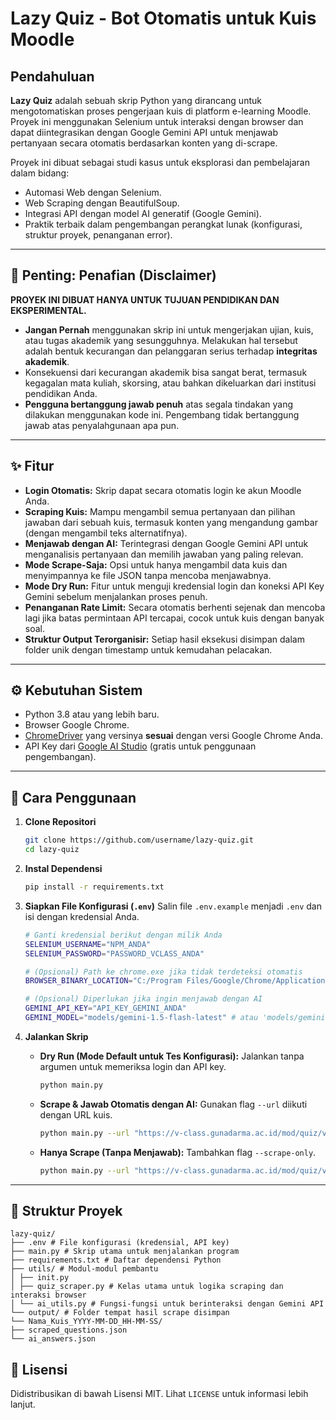 # Lazy Quiz - Bot Otomatis untuk Kuis Moodle

## Pendahuluan

**Lazy Quiz** adalah sebuah skrip Python yang dirancang untuk mengotomatiskan proses pengerjaan kuis di platform e-learning Moodle. Proyek ini menggunakan Selenium untuk interaksi dengan browser dan dapat diintegrasikan dengan Google Gemini API untuk menjawab pertanyaan secara otomatis berdasarkan konten yang di-scrape.

Proyek ini dibuat sebagai studi kasus untuk eksplorasi dan pembelajaran dalam bidang:
-   Automasi Web dengan Selenium.
-   Web Scraping dengan BeautifulSoup.
-   Integrasi API dengan model AI generatif (Google Gemini).
-   Praktik terbaik dalam pengembangan perangkat lunak (konfigurasi, struktur proyek, penanganan error).

---

## 🚨 **Penting: Penafian (Disclaimer)**

**PROYEK INI DIBUAT HANYA UNTUK TUJUAN PENDIDIKAN DAN EKSPERIMENTAL.**

-   **Jangan Pernah** menggunakan skrip ini untuk mengerjakan ujian, kuis, atau tugas akademik yang sesungguhnya. Melakukan hal tersebut adalah bentuk kecurangan dan pelanggaran serius terhadap **integritas akademik**.
-   Konsekuensi dari kecurangan akademik bisa sangat berat, termasuk kegagalan mata kuliah, skorsing, atau bahkan dikeluarkan dari institusi pendidikan Anda.
-   **Pengguna bertanggung jawab penuh** atas segala tindakan yang dilakukan menggunakan kode ini. Pengembang tidak bertanggung jawab atas penyalahgunaan apa pun.

---

## ✨ Fitur

-   **Login Otomatis:** Skrip dapat secara otomatis login ke akun Moodle Anda.
-   **Scraping Kuis:** Mampu mengambil semua pertanyaan dan pilihan jawaban dari sebuah kuis, termasuk konten yang mengandung gambar (dengan mengambil teks alternatifnya).
-   **Menjawab dengan AI:** Terintegrasi dengan Google Gemini API untuk menganalisis pertanyaan dan memilih jawaban yang paling relevan.
-   **Mode Scrape-Saja:** Opsi untuk hanya mengambil data kuis dan menyimpannya ke file JSON tanpa mencoba menjawabnya.
-   **Mode Dry Run:** Fitur untuk menguji kredensial login dan koneksi API Key Gemini sebelum menjalankan proses penuh.
-   **Penanganan Rate Limit:** Secara otomatis berhenti sejenak dan mencoba lagi jika batas permintaan API tercapai, cocok untuk kuis dengan banyak soal.
-   **Struktur Output Terorganisir:** Setiap hasil eksekusi disimpan dalam folder unik dengan timestamp untuk kemudahan pelacakan.

---

## ⚙️ Kebutuhan Sistem

-   Python 3.8 atau yang lebih baru.
-   Browser Google Chrome.
-   [ChromeDriver](https://googlechromelabs.github.io/chrome-for-testing/) yang versinya **sesuai** dengan versi Google Chrome Anda.
-   API Key dari [Google AI Studio](https://aistudio.google.com/) (gratis untuk penggunaan pengembangan).

---

## 🚀 Cara Penggunaan

1.  **Clone Repositori**
    ```bash
    git clone https://github.com/username/lazy-quiz.git
    cd lazy-quiz
    ```

2.  **Instal Dependensi**
    ```bash
    pip install -r requirements.txt
    ```

3.  **Siapkan File Konfigurasi (`.env`)**
    Salin file `.env.example` menjadi `.env` dan isi dengan kredensial Anda.
    ```bash
    # Ganti kredensial berikut dengan milik Anda
    SELENIUM_USERNAME="NPM_ANDA"
    SELENIUM_PASSWORD="PASSWORD_VCLASS_ANDA"
    
    # (Opsional) Path ke chrome.exe jika tidak terdeteksi otomatis
    BROWSER_BINARY_LOCATION="C:/Program Files/Google/Chrome/Application/chrome.exe"
    
    # (Opsional) Diperlukan jika ingin menjawab dengan AI
    GEMINI_API_KEY="API_KEY_GEMINI_ANDA"
    GEMINI_MODEL="models/gemini-1.5-flash-latest" # atau 'models/gemini-pro'
    ```

4.  **Jalankan Skrip**

    -   **Dry Run (Mode Default untuk Tes Konfigurasi):**
        Jalankan tanpa argumen untuk memeriksa login dan API key.
        ```bash
        python main.py
        ```

    -   **Scrape & Jawab Otomatis dengan AI:**
        Gunakan flag `--url` diikuti dengan URL kuis.
        ```bash
        python main.py --url "https://v-class.gunadarma.ac.id/mod/quiz/view.php?id=xxxxxx"
        ```

    -   **Hanya Scrape (Tanpa Menjawab):**
        Tambahkan flag `--scrape-only`.
        ```bash
        python main.py --url "https://v-class.gunadarma.ac.id/mod/quiz/view.php?id=xxxxxx" --scrape-only
        ```

---

## 📁 Struktur Proyek
```
lazy-quiz/
├── .env # File konfigurasi (kredensial, API key)
├── main.py # Skrip utama untuk menjalankan program
├── requirements.txt # Daftar dependensi Python
├── utils/ # Modul-modul pembantu
│ ├── init.py
│ ├── quiz_scraper.py # Kelas utama untuk logika scraping dan interaksi browser
│ └── ai_utils.py # Fungsi-fungsi untuk berinteraksi dengan Gemini API
└── output/ # Folder tempat hasil scrape disimpan
└── Nama_Kuis_YYYY-MM-DD_HH-MM-SS/
├── scraped_questions.json
└── ai_answers.json
```

## 📜 Lisensi

Didistribusikan di bawah Lisensi MIT. Lihat `LICENSE` untuk informasi lebih lanjut.
